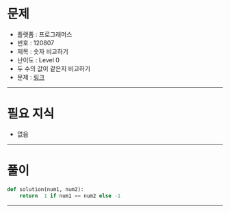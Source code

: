 # 문제
- 플랫폼 : 프로그래머스
- 번호 : 120807
- 제목 : 숫자 비교하기
- 난이도 : Level 0
- 두 수의 값이 같은지 비교하기
- 문제 : <a href="https://school.programmers.co.kr/learn/courses/30/lessons/120807" target="_blank">링크</a>

---

# 필요 지식
- 없음

---

# 풀이
```python
def solution(num1, num2):
    return  1 if num1 == num2 else -1
```

---

